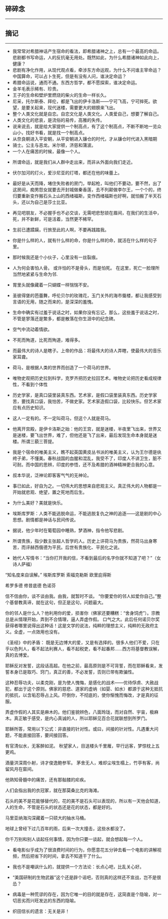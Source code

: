 ## 碎碎念
-----


## 摘记
----

* 我常常对希腊神话产生宿命的看法，即希腊诸神之上，总有一个最高的命运。悲剧都书写命运，人的反抗毫无用处。既然如此，为什么希腊诸神如此向上，健康？
* 悲剧有净化作用，从现代观点看，牵涉东方命运观，为什么不问谁主宰命运？中国算命，可以占卜生死，但是有没有人问，谁决定命运？
* 希腊命运说，通而不通。东西方哲学，都不愿探索，谁决定命运。
* 金羊毛表示稀有、珍贵。
* 王子的生命和壁炉里燃烧的柴火的生命一样长久。
* 尼采，托尔斯泰、拜伦，都是飞出的伊卡洛斯——宁可飞高，宁可摔死。欲望，是要关起来，现代迷楼，需要更大的翅膀来飞出。
* 整个人类文化就是自恋。自恋文化是人类文化。人类爱自己，想要了解自己。
* 人类文化的悲哀，是流俗的易传，高雅的失传。
* 说来说去，就是给大家提供一个制高点，有了这个制高点，不断不断地一览众山小，找好书看，就是找一个制高点。
* 从奈良朝进入平安朝，从平安朝进入镰仓的时代，才从镰仓时代进入黑暗期
* 骑士。公主与恶龙。米尔顿，济慈和蒲波。
* 一个人在痛苦的时候，最像一个人。


- 所谓命运，就是我们从人群中走出来，而非从外面向我们走近。
- 伏尔加河的灯火，爱沙尼亚的灯塔，都还在他的味蕾上。
- 最好是从天而降，堵住失败者的房门，举起枪，叫他们不要动，要不然，出了这房间，痴男怨女就要去开封城做秦香莲，去不列颠做李尔王，一个个的，终归要重新变作搬石头上山的西绪福斯，变作西绪福斯也好啊，就怕搬了半天石头，还以为自己是莎士比亚。
- 再见吧朋友，不必握手也不必交谈，无需吧悲愁锁在眉间，在我们的生活中，死，并不新鲜，可是活着，当然更不稀罕。
- 生前已遭蹂躏，行旅至此的人啊，不要再践踏我。
- 你是什么样的人，就有什么样的命，你是什么样的命，就活在什么样的句子里。
- 那时候我还是个小伙子，心里没有一丝裂痕。

- 人为何会害怕人骨。 或许怕的不是骨头，而是怕死。
在这里，死亡一脸理所当然地紧紧与生命为邻.

- 胃里头就像藏着一只蝴蝶一样惴惴不安。

- 圣彼得堡的芭蕾舞，呼伦贝尔的玫瑰花，玉门关外的海市蜃楼，都让我感受到言语的无用，随之而来的，是深深的羞愧。

- 生命中确实有过羞于说话之时，如果你没有忘记，那么，这些羞于说话之时，不管是寥落还是繁多，都是散落在你生涯中的纪念碑。

- 空气中流动着情欲。

- 不死而殉道，比死而殉道，难得多。
- 而最伟大的诗人是瞎子。上帝的作品：将最伟大的诗人弄瞎，使最伟大的音乐家耳聋。

- 荷马，是根据人类的世界而创造了一个荷马的世界。

- 唯物史观把历史拉到科学，克罗齐把历史拉回艺术。唯物史论把历史看成规律性，不看到个体性
- 历史学家，是真口袋里装真东西。艺术家，是假口袋里装真东西。历史学家苦，要找真口袋，我怕苦，不做史家。艺术家造假口袋，比较快乐。但艺术家应有点历史知识。

- 这人一定有的。不一定叫荷马，但这个人就是荷马。

- 他离开宫殿，是伊卡洛斯之始：他的王宫，就是迷楼，半夜里飞出来，世界又是迷楼，要飞出世界，难了，但他还是飞了出来，最后发现生命本身就是迷楼。所谓三藐三菩提。

- 我是个宿命的唯美主义，瞧不起英国黄皮丛书派的唯美主义，认为王尔德是纨绔子弟，不懂美。春秋战国的血腥和混乱，我受不了，印度人不讲卫生，脏不可耐。而中国的思辨，印度的参悟，还不及希腊的酒神精神更合我的心意。
- 叔本华说，泛神论即客客气气的无神论。
- 事已如此，好自为之。一切伟大的思想来自悲观主义。真正伟大的人物都是一开始就悲观、绝望，置之死地而后生。
- 为什么美好？美就是快乐。
- 埃斯库罗斯：人类不能逃脱命运，不能逃脱复仇之神的追逐——这是剧的中心思想。剧情都是神话与民间传说。
- 据说，他少年时在葡萄园中睡熟，梦酒神，指令他写悲剧。
- 所谓贵族，指少数主张超人哲学的人。历史上评荷马为贵族，然荷马出身寒苦，而评赫西俄德为平民。后世有贵族化、平民化之说。
- 她代人写情书：“当你打开我的信，不看到最后的名字你就不知道了吧？”（女诗人萨福）

“知名度来自误解。”
埃斯库罗斯  索福克勒斯  欧里庇得斯

希罗多德 修昔底德 色诺芬

信不信由你，谈不谈由我。由我，就暂时不谈。
“你要爱你的邻人如爱你自己。”整个基督教真谛，就在这句，但正是这句，问题最大。

你的邻人是什么人？他利用你的爱，损害你（佛家还要糟糕：“舍身饲虎”）。宗教总是从情理开始，弄到不合情理，逼人弄虚作假。
口气之大。此后任何诺贝尔奖获得者哪里说得出这种话！这是文学的说法，纯粹的理想主义，纯粹的无政府主义。全虚，一点效用也没有。

《圣经》中的矛盾：
既是无边博大的爱，又是有选择的。很多人他们不爱，只在乎以色列人，看不起法利赛人，看不起税吏，看不起番邦……西方将基督教误解，真的去博爱。

耶稣反对发誓，这段话高超。在他之前，最高原则是不可背誓，而在耶稣看来，发誓本身已是取巧、窍门，真正的善，不必发誓，否则已带有欺骗性。

这种忍辱功夫，以柔克刚，是为使人愧悔，是感化的战术——优待俘虏、大赦战犯，都出于这个原则。佛家的慈悲、道家的虚纳（如婴、如水）都源于这种无抵抗的抵抗，以含垢忍辱占上风。吓倒你，不彻底的，使你惭愧而悔改，才是真的征服。

弄虚作假的人其实是麻木的。他们鉴貌辨色，八面玲珑，而对自然、宇宙，极麻木。真正敏于感受，是内心真诚的人，所以耶稣见百合花就联想到所罗门。

耶稣所答，常用以下公式：非直接的针对性。或曰，间接的针对性。凡遇重大问题，不能直接回答，要间接回答。

有官清似水，无客醉如泥。
秋望家人，目送楼头千里雁，早行远客，梦惊枕上五更鸡。

酒量洪深周仆射，诗才俊逸鲍参军。
茅舍无人，难却尘埃生榻上，竹亭有客，尚留风月在窗间。

他熟知骨髓中的痛苦，还有那骷髅的疟疾。

人们会指出我的衣冠冢，就在那莫桑比克的海滩。


石头的美不是花能够替代的，花的美不是石头可以表现的，所以有一天他会知道，人的生命，不管是石头的状态还是花的状态，都是好的。

马里亚纳海沟深藏着一只硕大的抽水马桶。

地球上曾经下过几百年的雨，后来一次大撞击，这些水都没了。

你千万别和别人谈起任何事情，因为你只要一谈起，就会想起每一个人。

- 看电影似乎成为了很浪费时间的行为，你愿意花五分钟去看一个电影的讲解视频，然后把省下的时间，拿去不知道干了什么。

- 我也不是嘲讽什么的，就提供一个方法论：长点心吧，比乱关心好。

- “美国研制的生物武器”这个还是辟个谣吧，否则真的这样还不宣战，岂不是很怂？

- 病毒是一种荒谬的存在，因为它唯一的目的就是存在，这简直是个隐喻，对一切恶劣而兴旺发达的东西的隐喻。

- 织田信长的遗言：无关是非！
